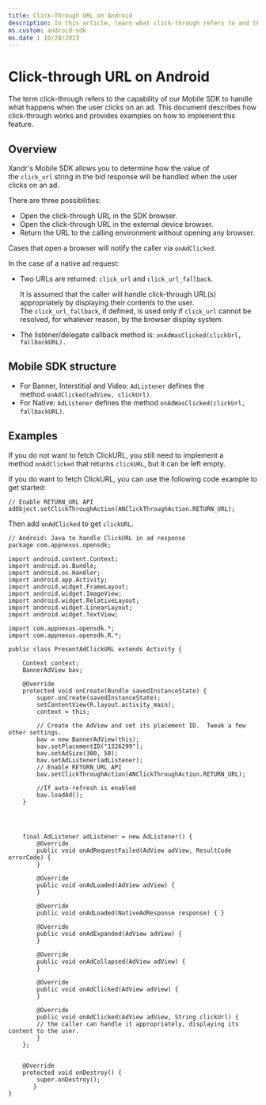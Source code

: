 ```yaml
---
title: Click-Through URL on Android
description: In this article, learn what click-through refers to and the methods used to implement it on Android with examples.
ms.custom: android-sdk
ms.date : 10/28/2023
---
```


# Click-through URL on Android

The term click-through refers to the capability of our Mobile SDK to handle what happens when the user clicks on an ad. This document describes how click-through works and provides examples on how to implement this feature.

## Overview

Xandr's Mobile SDK allows you to determine how the value of the `click_url` string in the bid response will be handled when the user clicks on an ad.

There are three possibilities:

- Open the click-through URL in the SDK browser.
- Open the click-through URL in the external device browser.
- Return the URL to the calling environment without opening any browser.

Cases that open a browser will notify the caller via `onAdClicked`.

In the case of a native ad request:

- Two URLs are returned: `click_url` and `click_url_fallback`.
  
  It is assumed that the caller will handle click-through URL(s) appropriately by displaying their contents to the user. The `click_url_fallback`, if defined, is used only if `click_url` cannot be resolved, for whatever reason, by the browser display system.

- The listener/delegate callback method is: `onAdWasClicked(clickUrl, fallbackURL).`

## Mobile SDK structure

- For Banner, Interstitial and Video: `AdListener` defines the method `onAdClicked(adView, clickUrl)`.
- For Native: `AdListener` defines the method `onAdWasClicked(clickUrl, fallbackURL)`.

## Examples

If you do not want to fetch ClickURL, you still need to implement a method `onAdClicked` that returns `clickURL`, but it can be left empty.

If you do want to fetch ClickURL, you can use the following code example to get started:

```
// Enable RETURN_URL API
adObject.setClickThroughAction(ANClickThroughAction.RETURN_URL);
```

Then add `onAdClicked` to get `clickURL`.

```
// Android: Java to handle ClickURL in ad response
package com.appnexus.opensdk;
 
import android.content.Context;
import android.os.Bundle;
import android.os.Handler;
import android.app.Activity;
import android.widget.FrameLayout;
import android.widget.ImageView;
import android.widget.RelativeLayout;
import android.widget.LinearLayout;
import android.widget.TextView;
 
import com.appnexus.opensdk.*;
import com.appnexus.opensdk.R.*;
 
public class PresentAdClickURL extends Activity {
 
    Context context;
    BannerAdView bav;
 
    @Override
    protected void onCreate(Bundle savedInstanceState) {
        super.onCreate(savedInstanceState);
        setContentView(R.layout.activity_main);
        context = this;
 
        // Create the AdView and set its placement ID.  Tweak a few other settings.
        bav = new BannerAdView(this);
        bav.setPlacementID("1326299");
        bav.setAdSize(300, 50);
        bav.setAdListener(adListener);
        // Enable RETURN_URL API
        bav.setClickThroughAction(ANClickThroughAction.RETURN_URL);
 
        //If auto-refresh is enabled
        bav.loadAd();
    }
 
 
 
 
    final AdListener adListener = new AdListener() {
        @Override
        public void onAdRequestFailed(AdView adView, ResultCode errorCode) {
        }
 
        @Override
        public void onAdLoaded(AdView adView) {
        }
 
        @Override
        public void onAdLoaded(NativeAdResponse response) { }
 
        @Override
        public void onAdExpanded(AdView adView) {
        }
 
        @Override
        public void onAdCollapsed(AdView adView) {
        }
 
        @Override
        public void onAdClicked(AdView adView) {
        }
 
        @Override
        public void onAdClicked(AdView adView, String clickUrl) {
        // the caller can handle it appropriately, displaying its content to the user.
        }
    };
 
 
    @Override
    protected void onDestroy() {
        super.onDestroy();
       }
} 
```

